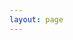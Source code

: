 ```yaml
---
layout: page
---
```


<script setup>
  import {
    VPTeamPage,
    VPTeamPageTitle,
    VPTeamMembers,
    VPTeamPageSection
  } from 'vitepress/theme';

  const members2022 = [
    {
      avatar: 'https://workbench-static.muxixyz.com/1669470225.246666.365AAB60-BF4E-4A23-AF17-80D6C3E56F13.jpeg ',
      name: '张雅',
      desc: `偷得浮生半日闲`,
    },
    {
      avatar: 'https://static.muxixyz.com/workbench/avatar/9.png',
      name: '张舒涵',
      desc: `尬聊小能手`,
    },
    {
      avatar: 'https://workbench-static.muxixyz.com/1665289311.3582513.165A9FEA-E901-4053-946D-A67E1413DA56.jpeg',
      name: '梁畅',
      desc: `隐藏野心 悄悄发光`,
    },
    {
      avatar: 'https://workbench-static.muxixyz.com/1673625460.0780535.QQ20230113235659.jpg',
      name: '李曈曈',
      desc: `我有一个绝妙的点子！需要过审核？呃，那没有了`,
    },
    {
      avatar: 'https://workbench-static.muxixyz.com/1665883263.22128.DA3BA84B-EB2C-4C4A-A71E-47BAA3CEA9C9.jpeg',
      name: '唐歆雅',
      desc: `脑洞全宇宙漂移`,
    },
    {
      avatar: 'https://static.muxixyz.com/workbench/avatar/5.png',
      name: '张铭秋',
    },
  ]

  const members2021 = [
    {
      avatar: 'https://workbench-static.muxixyz.com/1633877041.2810264.IMG_20210912_003750.jpg',
      name: '李忠桉',
      desc: `试图将生活过得多姿多彩~(～￣▽￣)～`,
    },
    {
      avatar: 'https://workbench-static.muxixyz.com/1643212743.6831107.20220125203027.jpg',
      name: '韩金娜',
      desc: `嗨害嗨!`,
    },
    {
      avatar: 'https://static.muxixyz.com/workbench/avatar/12.png',
      name: '骆紫盈',
      desc: `多思考，多扩展自我边界。`,
    },
    {
      avatar: 'https://workbench-static.muxixyz.com/1634571021.3779593.QQ20171003151221.jpg',
      name: '林邑多',
      desc: `赞美干饭，你是在天上的，你是自有永有`,
    },
    {
      avatar: 'https://workbench-static.muxixyz.com/1637409994.5615695.heieh1.jpg',
      name: '耿雅柔',
      desc: `巴拉巴拉`,
    },
  ]

  const members2020 = [
    {
      avatar: 'https://static.muxixyz.com/workbench/avatar/6.png',
      name: '程文璇',
      desc: `完成好过完美`,
    },
    {
      avatar: 'https://workbench-static.muxixyz.com/1610870983.8439746.img-8b0107c3c7a97c74b537eaebb3f76ab0_2.jpg',
      name: '郭子亮',
      desc: `白敬亭八抬大轿的夫人`,
    },
    {
      avatar: 'https://workbench-static.muxixyz.com/1626163225.3726187.69b4-ixkvvuc3151576.jpg',
      name: '邓远星',
      desc: `自律即高级`,
    },
    {
      avatar: 'https://workbench-static.muxixyz.com/1612792884.067052.png',
      name: '朱力令',
      desc: `活着`,
    },
    {
      avatar: 'https://static.muxixyz.com/workbench/avatar/3.png',
      name: '王家珺',
      desc: `此人来过`,
    },
  ]

  const members2019 = [
    {
      avatar: 'https://muxi-avatar.muxixyz.com//product/sunao.jpg',
      name: '孙奥',
      desc: `绞尽脑汁，原地爆炸`,
    },
    {
      avatar: 'https://muxi-avatar.muxixyz.com//product/lilinpei.png',
      name: '李林沛',
      desc: `我永远喜欢高等数学`,
    },
    {
      avatar: 'https://muxi-avatar.muxixyz.com//product/mengrongyuan.jpg',
      name: '孟镕媛',
      desc: `骄傲且顽固的小孟`,
    },
    {
      avatar: 'https://muxi-avatar.muxixyz.com//product/wangyuxin.jpg',
      name: '王雨欣',
      desc: `天天开心`,
    },
  ]

  const members2018 = [
    {
      avatar: 'https://static.muxixyz.com/workbench/avatar/5.png',
      name: 'Z 司机',
    },
    {
      avatar: 'https://static.muxixyz.com/workbench/avatar/5.png',
      name: 'cyf',
    },
  ]

  const members2017 = [
    {
      avatar: 'https://static.muxixyz.com/workbench/avatar/5.png',
      name: 'Summer',
    },
  ]

  const members2016 = [
    {
      avatar: 'https://static.muxixyz.com/workbench/avatar/5.png',
      name: 'Zing',
    },
  ]
</script>

<VPTeamPage>
  <VPTeamPageTitle>
    <template #title>木犀团队 产品组</template>
    <template #lead>...</template>
  </VPTeamPageTitle>
  <VPTeamPageSection>
    <template #title>2022 级</template>
    <template #lead>...</template>
    <template #members>
      <VPTeamMembers size="small" :members="members2022"/>
    </template>
  </VPTeamPageSection>
  <VPTeamPageSection>
    <template #title>2021 级</template>
    <template #lead>...</template>
    <template #members>
      <VPTeamMembers size="small" :members="members2021"/>
    </template>
  </VPTeamPageSection>
  <VPTeamPageSection>
    <template #title>2020 级</template>
    <template #lead>...</template>
    <template #members>
      <VPTeamMembers size="small" :members="members2020"/>
    </template>
  </VPTeamPageSection>
  <VPTeamPageSection>
    <template #title>2019 级</template>
    <template #lead>...</template>
    <template #members>
      <VPTeamMembers size="small" :members="members2019"/>
    </template>
  </VPTeamPageSection>
  <VPTeamPageSection>
    <template #title>2018 级</template>
    <template #lead>...</template>
    <template #members>
      <VPTeamMembers size="small" :members="members2018"/>
    </template>
  </VPTeamPageSection>
  <VPTeamPageSection>
    <template #title>2017 级</template>
    <template #lead>...</template>
    <template #members>
      <VPTeamMembers size="small" :members="members2017"/>
    </template>
  </VPTeamPageSection>
  <VPTeamPageSection>
    <template #title>2016 级</template>
    <template #lead>...</template>
    <template #members>
      <VPTeamMembers size="small" :members="members2016"/>
    </template>
  </VPTeamPageSection>
</VPTeamPage>
